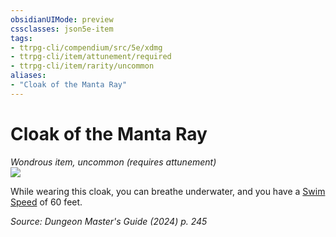 ```yaml
---
obsidianUIMode: preview
cssclasses: json5e-item
tags:
- ttrpg-cli/compendium/src/5e/xdmg
- ttrpg-cli/item/attunement/required
- ttrpg-cli/item/rarity/uncommon
aliases: 
- "Cloak of the Manta Ray"
---
```

# Cloak of the Manta Ray
*Wondrous item, uncommon (requires attunement)*  
![](Mechanics/items/img/cloak-of-the-manta-ray.webp#right)


While wearing this cloak, you can breathe underwater, and you have a [Swim Speed](Mechanics/rules/variant-rules/swim-speed-xphb.md) of 60 feet.

*Source: Dungeon Master's Guide (2024) p. 245*